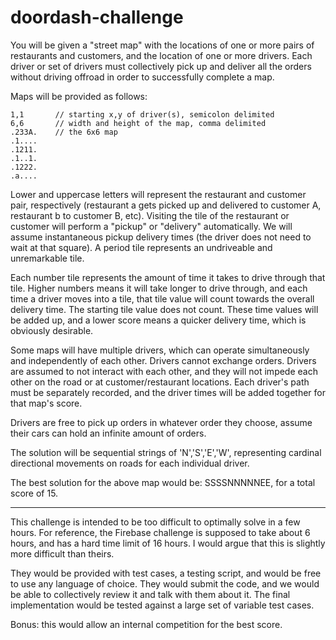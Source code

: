 doordash-challenge
==================

You will be given a "street map" with the locations of one or more pairs of restaurants and customers, and the location of one or more drivers. Each driver or set of drivers must collectively pick up and deliver all the orders without driving offroad in order to successfully complete a map.

Maps will be provided as follows:

```
1,1       // starting x,y of driver(s), semicolon delimited
6,6       // width and height of the map, comma delimited
.233A.    // the 6x6 map
.1....
.1211.
.1..1.
.1222.
.a....
```

Lower and uppercase letters will represent the restaurant and customer pair, respectively (restaurant a gets picked up and delivered to customer A, restaurant b to customer B, etc). Visiting the tile of the restaurant or customer will perform a "pickup" or "delivery" automatically. We will assume instantaneous pickup delivery times (the driver does not need to wait at that square). A period tile represents an undriveable and unremarkable tile.

Each number tile represents the amount of time it takes to drive through that tile. Higher numbers means it will take longer to drive through, and each time a driver moves into a tile, that tile value will count towards the overall delivery time. The starting tile value does not count. These time values will be added up, and a lower score means a quicker delivery time, which is obviously desirable.

Some maps will have multiple drivers, which can operate simultaneously and independently of each other. Drivers cannot exchange orders. Drivers are assumed to not interact with each other, and they will not impede each other on the road or at customer/restaurant locations. Each driver's path must be separately recorded, and the driver times will be added together for that map's score. 

Drivers are free to pick up orders in whatever order they choose, assume their cars can hold an infinite amount of orders.

The solution will be sequential strings of 'N','S','E','W', representing cardinal directional movements on roads for each individual driver.

The best solution for the above map would be: SSSSNNNNNEE, for a total score of 15.

--------------------------

This challenge is intended to be too difficult to optimally solve in a few hours. For reference, the Firebase challenge is supposed to take about 6 hours, and has a hard time limit of 16 hours. I would argue that this is slightly more difficult than theirs.

They would be provided with test cases, a testing script, and would be free to use any language of choice. They would submit the code, and we would be able to collectively review it and talk with them about it. The final implementation would be tested against a large set of variable test cases.

Bonus: this would allow an internal competition for the best score.
